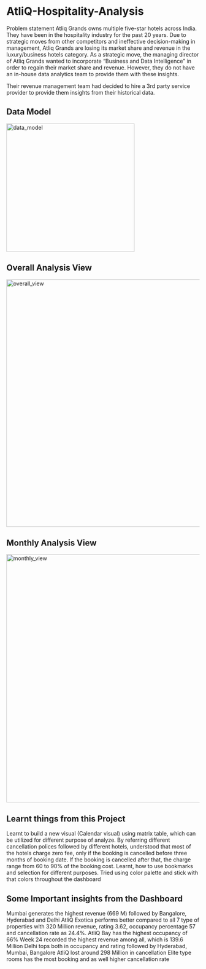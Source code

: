 # AtliQ-Hospitality-Analysis
Problem statement
Atliq Grands owns multiple five-star hotels across India. They have been in the hospitality industry for the past 20 years. Due to strategic moves from other competitors and ineffective decision-making in management, Atliq Grands are losing its market share and revenue in the luxury/business hotels category. As a strategic move, the managing director of Atliq Grands wanted to incorporate “Business and Data Intelligence” in order to regain their market share and revenue. However, they do not have an in-house data analytics team to provide them with these insights.

Their revenue management team had decided to hire a 3rd party service provider to provide them insights from their historical data.

## Data Model

<img width="334" alt="data_model" src="https://github.com/user-attachments/assets/1afbc22c-f640-4071-8b58-6fbee7a0ddf5">

## Overall Analysis View

<img width="644" alt="overall_view" src="https://github.com/user-attachments/assets/4d3d98a4-46fc-4f55-b45a-252358e91edb">

## Monthly Analysis View

<img width="646" alt="monthly_view" src="https://github.com/user-attachments/assets/b1653f42-fdb0-4cb6-8612-1067138e20af">


## Learnt things from this Project
Learnt to build a new visual (Calendar visual) using matrix table, which can be utilized for different purpose of analyze.
By referring different cancellation polices followed by different hotels, understood that most of the hotels charge zero fee, only if the booking is cancelled before three months of booking date. If the booking is cancelled after that, the charge range from 60 to 90% of the booking cost.
Learnt, how to use bookmarks and selection for different purposes.
Tried using color palette and stick with that colors throughout the dashboard 

## Some Important insights from the Dashboard
Mumbai generates the highest revenue (669 M) followed by Bangalore, Hyderabad and Delhi
AtliQ Exotica performs better compared to all 7 type of properties with 320 Million revenue, rating 3.62, occupancy percentage 57 and cancellation rate as 24.4%.
AtliQ Bay has the highest occupancy of 66%
Week 24 recorded the highest revenue among all, which is 139.6 Million
Delhi tops both in occupancy and rating followed by Hyderabad, Mumbai, Bangalore
AtliQ lost around 298 Million in cancellation
Elite type rooms has the most booking and as well higher cancellation rate
